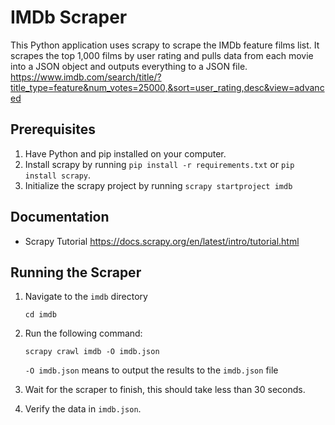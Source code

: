 # IMDb Scraper
This Python application uses scrapy to scrape the IMDb feature films list. It scrapes the top 1,000 films by user rating and pulls data from each movie into a JSON object and outputs everything to a JSON file. https://www.imdb.com/search/title/?title_type=feature&num_votes=25000,&sort=user_rating,desc&view=advanced


## Prerequisites
1. Have Python and pip installed on your computer.
2. Install scrapy by running `pip install -r requirements.txt` or `pip install scrapy`.
3. Initialize the scrapy project by running `scrapy startproject imdb`


## Documentation
- Scrapy Tutorial https://docs.scrapy.org/en/latest/intro/tutorial.html


## Running the Scraper
1. Navigate to the `imdb` directory
    ```
    cd imdb
    ```
2. Run the following command:
    ```
    scrapy crawl imdb -O imdb.json
    ```
    
    `-O imdb.json` means to output the results to the `imdb.json` file
3. Wait for the scraper to finish, this should take less than 30 seconds.
4. Verify the data in `imdb.json`.
